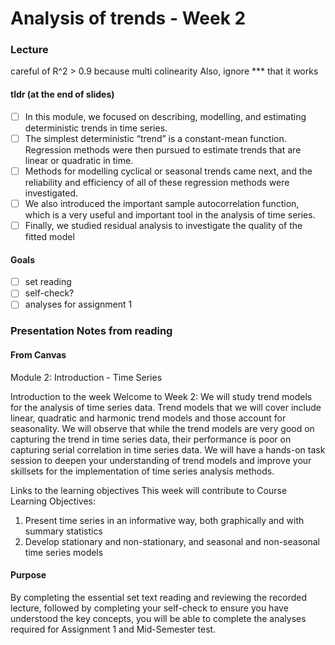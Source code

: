 # Analysis of trends - Week 2

### Lecture
careful of R^2 > 0.9 because multi colinearity
Also, ignore *** that it works 


#### tldr (at the end of slides)

- [ ] In this module, we focused on describing, modelling, and estimating
deterministic trends in time series.
- [ ] The simplest deterministic “trend” is a constant-mean function.
Regression methods were then pursued to estimate trends that are linear or
quadratic in time.
- [ ] Methods for modelling cyclical or seasonal trends came next, and the
reliability and efficiency of all of these regression methods were
investigated.
- [ ] We also introduced the important sample autocorrelation function, which is
a very useful and important tool in the analysis of time series.
- [ ] Finally, we studied residual analysis to investigate the quality of the fitted model

#### Goals

- [ ] set reading
- [ ] self-check?
- [ ] analyses for assignment 1

### Presentation Notes from reading 



#### From Canvas

Module 2: Introduction - Time Series

Introduction to the week
Welcome to Week 2: We will study trend models for the analysis of time series data. Trend models that we will cover include linear, quadratic and harmonic trend models and those account for seasonality. We will observe that while the trend models are very good on capturing the trend in time series data, their performance is poor on capturing serial correlation in time series data. We will have a hands-on task session to deepen your understanding of trend models and improve your skillsets for the implementation of time series analysis methods.

Links to the learning objectives
This week will contribute to Course Learning Objectives:

1. Present time series in an informative way, both graphically and with summary statistics
2. Develop stationary and non-stationary, and seasonal and non-seasonal time series models

#### Purpose

By completing the essential set text reading and reviewing the recorded lecture, followed by completing your self-check to ensure you have understood the key concepts, you will be able to complete the analyses required for Assignment 1 and Mid-Semester test. 